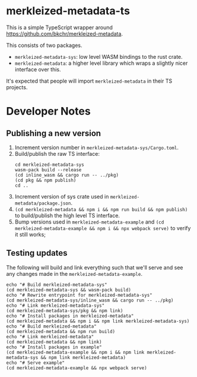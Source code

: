 # merkleized-metadata-ts

This is a simple TypeScript wrapper around https://github.com/bkchr/merkleized-metadata.

This consists of two packages.

- `merkleized-metadata-sys`: low level WASM bindings to the rust crate.
- `merkleized-metadata`: a higher level library which wraps a slightly nicer interface over this.

It's expected that people will import `merkleized-metadata` in their TS projects.

# Developer Notes

## Publishing a new version

1. Increment version number in `merkleized-metadata-sys/Cargo.toml`.
2. Build/publish the raw TS interface:
   ```
   cd merkleized-metadata-sys
   wasm-pack build --release
   (cd inline_wasm && cargo run -- ../pkg)
   (cd pkg && npm publish)
   cd ..
   ```
3. Increment version of sys crate used in `merkleized-metadata/package.json`.
4. `(cd merkleized-metadata && npm i && npm run build && npm publish)` to build/publish the high level TS interface.
5. Bump versions used in `merkleized-metadata-example` and `(cd merkleized-metadata-example && npm i && npx webpack serve)` to verify it still works;

## Testing updates

The following will build and link everything such that we'll serve and see any changes made in the `merkleized-metadata-example`.

```
echo "# Build merkleized-metadata-sys"
(cd merkleized-metadata-sys && wasm-pack build)
echo "# Rewrite entrypoint for merkleized-metadata-sys"
(cd merkleized-metadata-sys/inline_wasm && cargo run -- ../pkg)
echo "# Link merkleized-metadata-sys"
(cd merkleized-metadata-sys/pkg && npm link)
echo "# Install packages in merkleized-metadata"
(cd merkleized-metadata && npm i && npm link merkleized-metadata-sys)
echo "# Build merkleized-metadata"
(cd merkleized-metadata && npm run build)
echo "# Link merkleized-metadata"
(cd merkleized-metadata && npm link)
echo "# Install packages in example"
(cd merkleized-metadata-example && npm i && npm link merkleized-metadata-sys && npm link merkleized-metadata)
echo "# Serve example"
(cd merkleized-metadata-example && npx webpack serve)
```

